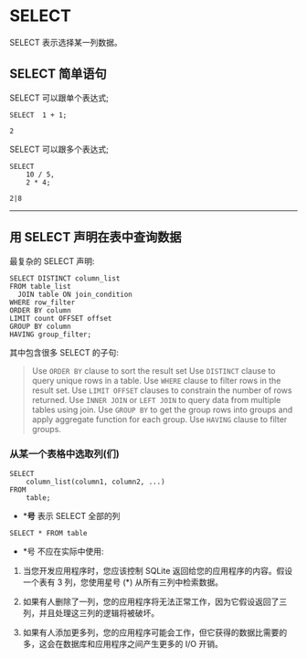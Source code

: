 # SELECT
SELECT 表示选择某一列数据。

## SELECT 简单语句

SELECT 可以跟单个表达式;

```
SELECT	1 + 1;
```

`2`

SELECT 可以跟多个表达式;

```
SELECT
    10 / 5,
    2 * 4;
```

`2|8`

---
## 用 SELECT 声明在表中查询数据

最复杂的 SELECT 声明:

```
SELECT DISTINCT column_list
FROM table_list
  JOIN table ON join_condition
WHERE row_filter
ORDER BY column
LIMIT count OFFSET offset
GROUP BY column
HAVING group_filter;
```
其中包含很多 SELECT 的子句:
>Use `ORDER BY` clause to sort the result set
>Use `DISTINCT` clause to query unique rows in a table.
>Use `WHERE` clause to filter rows in the result set.
>Use `LIMIT OFFSET` clauses to constrain the number of rows returned.
>Use `INNER JOIN` or `LEFT JOIN` to query data from multiple tables using join.
>Use `GROUP BY` to get the group rows into groups and apply aggregate function for each group.
>Use `HAVING` clause to filter groups.

### 从某一个表格中选取列(们)
```
SELECT 
    column_list(column1, column2, ...)
FROM 
    table;
```

- ***号** 表示 SELECT 全部的列

```
SELECT * FROM table
```
- *号 不应在实际中使用:

1. 当您开发应用程序时，您应该控制 SQLite 返回给您的应用程序的内容。假设一个表有 3 列，您使用星号 (*) 从所有三列中检索数据。

2. 如果有人删除了一列，您的应用程序将无法正常工作，因为它假设返回了三列，并且处理这三列的逻辑将被破坏。

3. 如果有人添加更多列，您的应用程序可能会工作，但它获得的数据比需要的多，这会在数据库和应用程序之间产生更多的 I/O 开销。
